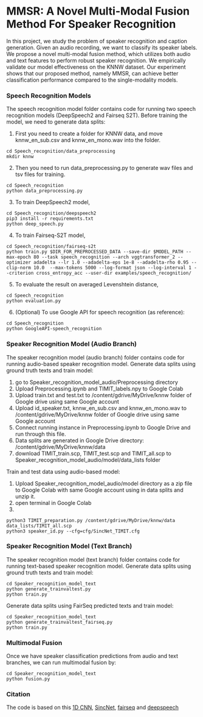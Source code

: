# MMSR: A Novel Multi-Modal Fusion Method For Speaker Recognition
In this project, we study the problem of speaker recognition and caption generation. Given an audio recording, we want to classify its speaker labels. We propose a novel multi-modal fusion method, which utilizes both audio and text features to perform robust speaker recognition. We empirically validate our model effectiveness on the KNNW dataset. Our experiment shows that our proposed method, namely MMSR, can achieve better classification performance compared to the single-modality models.


### Speech Recognition Models
The speech recognition model folder contains code for running two speech recognition models (DeepSpeech2 and Fairseq S2T).
Before training the model, we need to generate data splits:
1. First you need to create a folder for KNNW data, and move knnw_en_sub.csv and knnw_en_mono.wav into the folder.
```
cd Speech_recognition/data_preprocessing
mkdir knnw
```
2. Then you need to run data_preprocessing.py to generate wav files and tsv files for training.
```
cd Speech_recognition
python data_preprocessing.py
```
3. To train DeepSpeech2 model,
```
cd Speech_recognition/deepspeech2
pip3 install -r requirements.txt
python deep_speech.py
```
4. To train Fairseq-S2T model,
```
cd Speech_recognition/fairseq-s2t
python train.py $DIR_FOR_PREPROCESSED_DATA --save-dir $MODEL_PATH --max-epoch 80 --task speech_recognition --arch vggtransformer_2 --optimizer adadelta --lr 1.0 --adadelta-eps 1e-8 --adadelta-rho 0.95 --clip-norm 10.0  --max-tokens 5000 --log-format json --log-interval 1 --criterion cross_entropy_acc --user-dir examples/speech_recognition/
```
5. To evaluate the result on averaged Levenshtein distance,
```
cd Speech_recognition
python evaluation.py
```
6. (Optional) To use Google API for speech recognition (as reference):
```
cd Speech_recognition
python GoogleAPI-speech_recognition
```


### Speaker Recognition Model (Audio Branch)
The speaker recognition model (audio branch) folder contains code for running audio-based speaker recognition model.
Generate data splits using ground truth texts and train model:
1. go to Speaker_recognition_model_audio/Preprocessing directory
2. Upload Preprocessing.ipynb and TIMIT_labels.npy to Google Colab
3. Upload train.txt and test.txt to /content/gdrive/MyDrive/knnw folder of Google drive using same Google account
4. Upload id_speaker.txt, knnw_en_sub.csv and knnw_en_mono.wav to /content/gdrive/MyDrive/knnw folder of Google drive using same Google account
5. Connect running instance in Preprocessing.ipynb to Google Drive and run through this file.
6. Data splits are generated in Google Drive directory: /content/gdrive/MyDrive/knnw/data
7. download TIMIT_train.scp, TIMIT_test.scp and TIMIT_all.scp to Speaker_recognition_model_audio/model/data_lists folder

Train and test data using audio-based model:
1. Upload Speaker_recognition_model_audio/model directory as a zip file to Google Colab with same Google account using in data splits and unzip it.
2. open terminal in Google Colab
3. 
```
python3 TIMIT_preparation.py /content/gdrive/MyDrive/knnw/data data_lists/TIMIT_all.scp
python3 speaker_id.py --cfg=cfg/SincNet_TIMIT.cfg
```

### Speaker Recognition Model (Text Branch)
The speaker recognition model (text branch) folder contains code for running text-based speaker recognition model.
Generate data splits using ground truth texts and train model:
```
cd Speaker_recognition_model_text
python generate_trainvaltest.py
python train.py
```
Generate data splits using FairSeq predicted texts and train model:
```
cd Speaker_recognition_model_text
python generate_trainvaltest_fairseq.py
python train.py
```

### Multimodal Fusion
Once we have speaker classification predictions from audio and text branches, we can run multimodal fusion by:
```
cd Speaker_recognition_model_text
python fusion.py
```
### Citation
The code is based on this [1D CNN](https://github.com/FernandoLpz/Text-Classification-CNN-PyTorch), [SincNet](https://github.com/mravanelli/SincNet), [fairseq](https://github.com/pytorch/fairseq) and [deepspeech](https://github.com/SeanNaren/deepspeech.pytorch)
